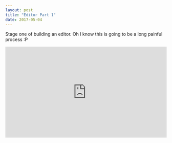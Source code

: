```yaml
---
layout: post
title: "Editor Part 1"
date: 2017-05-04
---
```

Stage one of building an editor. Oh I know this is going to be a long painful process :P

<div style="position:relative;height:0;padding-bottom:56.25%"><iframe src="https://www.youtube.com/embed/nswtjam9rhM" width="640" height="360" frameborder="0" style="position:absolute;width:100%;height:100%;left:0" allowfullscreen></iframe></div>

